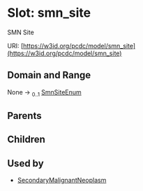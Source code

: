 
# Slot: smn_site


SMN Site

URI: [https://w3id.org/pcdc/model/smn_site](https://w3id.org/pcdc/model/smn_site)


## Domain and Range

None &#8594;  <sub>0..1</sub> [SmnSiteEnum](SmnSiteEnum.md)

## Parents


## Children


## Used by

 * [SecondaryMalignantNeoplasm](SecondaryMalignantNeoplasm.md)

